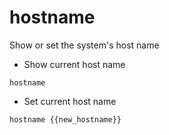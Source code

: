 # hostname

Show or set the system's host name

- Show current host name

`hostname`

- Set current host name

`hostname {{new_hostname}}`
